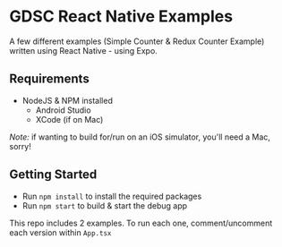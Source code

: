 # GDSC React Native Examples

A few different examples (Simple Counter & Redux Counter Example) written using React Native - using Expo.

## Requirements

- NodeJS & NPM installed
  - Android Studio
  - XCode (if on Mac)

_Note:_ if wanting to build for/run on an iOS simulator, you'll need a Mac, sorry!

## Getting Started

- Run `npm install` to install the required packages
- Run `npm start` to build & start the debug app

This repo includes 2 examples. To run each one, comment/uncomment each version within `App.tsx`
